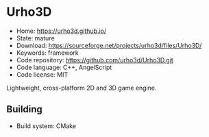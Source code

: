# Urho3D

- Home: https://urho3d.github.io/
- State: mature
- Download: https://sourceforge.net/projects/urho3d/files/Urho3D/
- Keywords: framework
- Code repository: https://github.com/urho3d/Urho3D.git
- Code language: C++, AngelScript
- Code license: MIT

Lightweight, cross-platform 2D and 3D game engine.

## Building

- Build system: CMake
